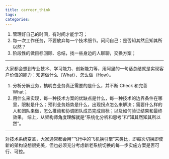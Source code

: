 ```yaml
---
title: carreer_think
tags:
categories:
---
```

1. 管理好自己的时间，有时间才能学习；
2. 每一次工作任务，不要放弃每一个技术细节。问问自己：是否知其然且知其所以然？
3. 阶段性的做目标回顾、总结，找一些身边的人聊聊，交换方案；
-----
大家都会想到专业技术、学习能力、创新能力等，用阿里的一句话总结就是实现客户价值的能力：知道做什么（What）、怎么做（How）。
1. 分析分解业务，搞明白业务真正需要的是什么，并不断 Check 和完善 What；
2. 用什么来实现，每一种技术方案的优缺点是什么，每一种技术的边界条件在哪里，限制是什么；预判业务趋势是什么，出现拐点怎么来解决；需要什么样的人和团队来做，怎么推动和协调团队成员完成目标；以及如何验证结果和最终效果。
综上，从架构师角度理解就是“系统化分析和思考”和“知其然知其所以然”。

----
对技术系统变革，大家通常都会用“飞行中的飞机换引擎”来类比，即每次切换即使新的架构设想很完美，但也必须充分考虑新老系统切换的每一步实施方案是否可行、可控。

